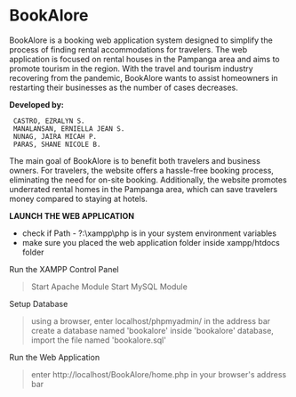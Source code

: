 # BookAlore
BookAlore is a booking web application system designed to simplify the process of finding rental accommodations for travelers. The web application is focused on rental houses in the Pampanga area and aims to promote tourism in the region. With the travel and tourism industry recovering from the pandemic, BookAlore wants to assist homeowners in restarting their businesses as the number of cases decreases.

**Developed by:**

     CASTRO, EZRALYN S.
     MANALANSAN, ERNIELLA JEAN S.
     NUNAG, JAIRA MICAH P.
     PARAS, SHANE NICOLE B.
 
The main goal of BookAlore is to benefit both travelers and business owners. For travelers, the website offers a hassle-free booking process, eliminating the need for on-site booking. Additionally, the website promotes underrated rental homes in the Pampanga area, which can save travelers money compared to staying at hotels.

**LAUNCH THE WEB APPLICATION**

* check if Path - ?:\xampp\php is in your system environment variables
* make sure you placed the web application folder inside xampp/htdocs folder

Run the XAMPP Control Panel
  > Start Apache Module
  > Start MySQL Module

Setup Database
  > using a browser, enter localhost/phpmyadmin/ in the address bar
  > create a database named 'bookalore'
  > inside 'bookalore' database, import the file named 'bookalore.sql'

Run the Web Application
  > enter http://localhost/BookAlore/home.php in your browser's address bar
